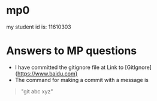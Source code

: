 # mp0

my student id is: 11610303

# Answers to MP questions
- I have committed the gitignore file at Link to [GitIgnore]{https://www.baidu.com}
- The command for making a commit with a message is

>"git abc xyz" 
